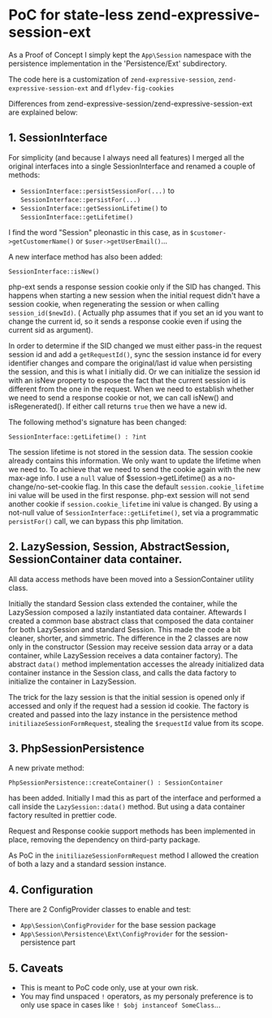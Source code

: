 # PoC for state-less zend-expressive-session-ext

As a Proof of Concept I simply kept the `App\Session` namespace with the persistence
implementation in the 'Persistence/Ext' subdirectory.

The code here is a customization of `zend-expressive-session`, `zend-expressive-session-ext` and `dflydev-fig-cookies`

Differences from zend-expressive-session/zend-expressive-session-ext are explained below:

## 1. SessionInterface

For simplicity (and because I always need all features) I merged all the original 
interfaces into a single SessionInterface and renamed a couple of methods:

- `SessionInterface::persistSessionFor(...)` to `SessionInterface::persistFor(...)`
- `SessionInterface::getSessionLifetime()` to `SessionInterface::getLifetime()`

I find the word "Session" pleonastic in this case, as in `$customer->getCustomerName()` 
or `$user->getUserEmail()`...

A new interface method has also been added:

`SessionInterface::isNew()`

php-ext sends a response session cookie only if the SID has changed. This 
happens when starting a new session when the initial request didn't have a session
cookie, when regenerating the session or when calling `session_id($newId)`. (
Actually php assumes that if you set an id you want to change the current id, so 
it sends a response cookie even if using the current sid as argument).

In order to determine if the SID changed we must either pass-in the request session id
and add a `getRequestId()`, sync the session instance id for every identifier 
changes and compare the original/last id value when persisting the session, and 
this is what I initially did. 
Or we can initialize the session id with an isNew property to espose the fact that the current
session id is different from the one in the request. When we need to establish whether
we need to send a response cookie or not, we can call isNew() and isRegenerated(). If
either call returns `true` then we have a new id.

The following method's signature has been changed:

`SessionInterface::getLifetime() : ?int`

The session lifetime is not stored in the session data. The session cookie already
contains this information. We only want to update the lifetime when we need to.
To achieve that we need to send the cookie again with the new max-age info. I use a `null`
value of $session->getLifetime() as a no-change/no-set-cookie flag. In this case 
the default `session.cookie_lifetime` ini value will be used in the first response.
php-ext session will not send another cookie if `session.cookie_lifetime` ini value
is changed. By using a not-null value of `SessionInterface::getLifetime()`, set
via a programmatic `persistFor()` call, we can bypass this php limitation.

## 2. LazySession, Session, AbstractSession, SessionContainer data container.

All data access methods have been moved into a SessionContainer utility class.

Initially the standard Session class extended the container, while the LazySession
composed a lazily instantiated data container. Aftewards I created a common base
abstract class that composed the data container for both LazySession and standard
Session. This made the code a bit cleaner, shorter, and simmetric. The difference
in the 2 classes are now only in the constructor (Session may receive session data
array or a data container, while LazySession receives a data container factory).
The abstract `data()` method implementation accesses the already initialized data 
container instance in the Session class, and calls the data factory to initialize 
the container in LazySession.

The trick for the lazy session is that the initial session is opened only if accessed
and only if the request had a session id cookie. The factory is created and passed
into the lazy instance in the persistence method `initiliazeSessionFormRequest`, 
stealing the `$requestId` value from its scope.

## 3. PhpSessionPersistence

A new private method:

`PhpSessionPersistence::createContainer() : SessionContainer`

has been added. Initially I mad this as part of the interface and performed a call
inside the `LazySession::data()` method. But using a data container factory resulted
in prettier code.

Request and Response cookie support methods has been implemented in place, removing
the dependency on third-party package.

As PoC in the `initiliazeSessionFormRequest` method I allowed the creation of both 
a lazy and a standard session instance.

## 4. Configuration

There are 2 ConfigProvider classes to enable and test:

- `App\Session\ConfigProvider` for the base session package
- `App\Session\Persistence\Ext\ConfigProvider` for the session-persistence part

## 5. Caveats
- This is meant to PoC code only, use at your own risk.
- You may find unspaced `!` operators, as my personaly preference is to only use space in cases like `! $obj instanceof SomeClass`...


